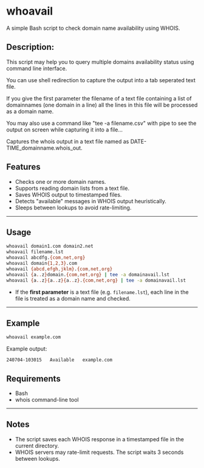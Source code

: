 # whoavail

A simple Bash script to check domain name availability using WHOIS.

## Description:

This script may help you to query multiple domains availability status using command line interface.

You can use shell redirection to capture the output into a tab seperated text file.

If you give the first parameter the filename of a text file containing a list of domainnames (one domain in a line) all the lines in this file will be processed as a domain name.

You may also use a command like "tee -a filename.csv" with pipe to see the output on screen while capturing it into a file...

Captures the whois output in a text file named as DATE-TIME_domainname.whois_out.

## Features

- Checks one or more domain names.
- Supports reading domain lists from a text file.
- Saves WHOIS output to timestamped files.
- Detects "available" messages in WHOIS output heuristically.
- Sleeps between lookups to avoid rate-limiting.

---

## Usage

```bash
whoavail domain1.com domain2.net
whoavail filename.lst
whoavail abcdfg.{com,net,org}
whoavail domain{1,2,3}.com
whoavail {abcd,efgh,jklm}.{com,net,org}
whoavail {a..z}domain.{com,net,org} | tee -a domainavail.lst
whoavail {a..z}{a..z}{a..z}.{com,net,org} | tee -a domainavail.lst
````

* If the **first parameter** is a text file (e.g. `filename.lst`), each line in the file is treated as a domain name and checked.

---

## Example

```bash
whoavail example.com
```

Example output:

```
240704-103015	Available	example.com
```

## Requirements

* Bash
* whois command-line tool

---

## Notes

* The script saves each WHOIS response in a timestamped file in the current directory.
* WHOIS servers may rate-limit requests. The script waits 3 seconds between lookups.

